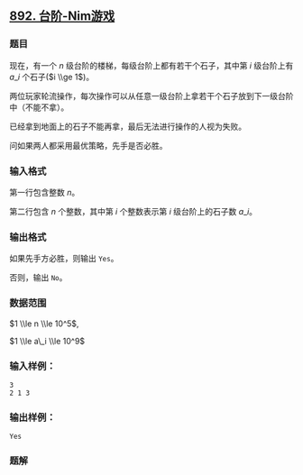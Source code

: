 ## [892\. 台阶-Nim游戏](https://www.acwing.com/problem/content/894/)

### 题目

现在，有一个 $n$ 级台阶的楼梯，每级台阶上都有若干个石子，其中第 $i$ 级台阶上有 $a\_i$ 个石子($i \\ge 1$)。

两位玩家轮流操作，每次操作可以从任意一级台阶上拿若干个石子放到下一级台阶中（不能不拿）。

已经拿到地面上的石子不能再拿，最后无法进行操作的人视为失败。

问如果两人都采用最优策略，先手是否必胜。

### 输入格式

第一行包含整数 $n$。

第二行包含 $n$ 个整数，其中第 $i$ 个整数表示第 $i$ 级台阶上的石子数 $a\_i$。

### 输出格式

如果先手方必胜，则输出 `Yes`。

否则，输出 `No`。

### 数据范围

$1 \\le n \\le 10^5$,

$1 \\le a\_i \\le 10^9$

### 输入样例：

```
3
2 1 3
```

### 输出样例：

```
Yes
```

### 题解

